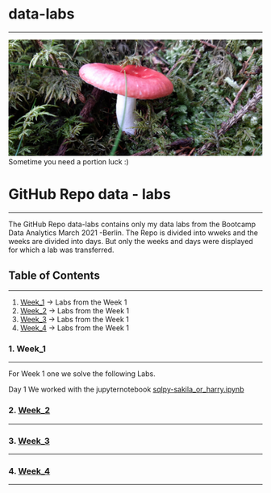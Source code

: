 # data-labs
***

![pilz](pilz.jpg)
Sometime you need a portion luck :)


# GitHub Repo data - labs
***

The GitHub Repo data-labs contains only my data labs from the Bootcamp Data Analytics March 2021 -Berlin.
The Repo is divided into wweks and the weeks are divided into days. But only the weeks and days were displayed for which a lab was transferred.

## Table of Contents
***
1. [Week_1](#Week_1) -> Labs from the Week 1
2. [Week_2](#Week_2) -> Labs from the Week 1
3. [Week_3](#Week_3) -> Labs from the Week 1
4. [Week_4](#Week_4) -> Labs from the Week 1

<a name="Week_1"></a>
### 1. Week_1
***
For Week 1 one we solve the following Labs.

Day 1 We worked with the jupyternotebook [sqlpy-sakila_or_harry.ipynb](sqlpy-sakila_or_harry.ipynb)

<a name="Week_2"></a>
### 2. [Week_2](#Week_2)
***

<a name="Week_3"></a>
### 3. [Week_3](#Week_3)
***

<a name="Week_4"></a>
### 4. [Week_4](#Week_4)
***

